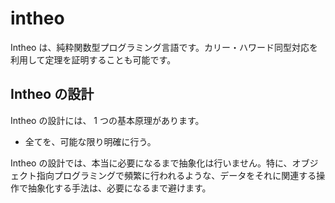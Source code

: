 # intheo

Intheo は、純粋関数型プログラミング言語です。カリー・ハワード同型対応を利用して定理を証明することも可能です。

## Intheo の設計

Intheo の設計には、 1 つの基本原理があります。

* 全てを、可能な限り明確に行う。

Intheo の設計では、本当に必要になるまで抽象化は行いません。特に、オブジェクト指向プログラミングで頻繁に行われるような、データをそれに関連する操作で抽象化する手法は、必要になるまで避けます。
